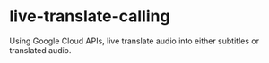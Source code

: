 # live-translate-calling
Using Google Cloud APIs, live translate audio into either subtitles or translated audio.
